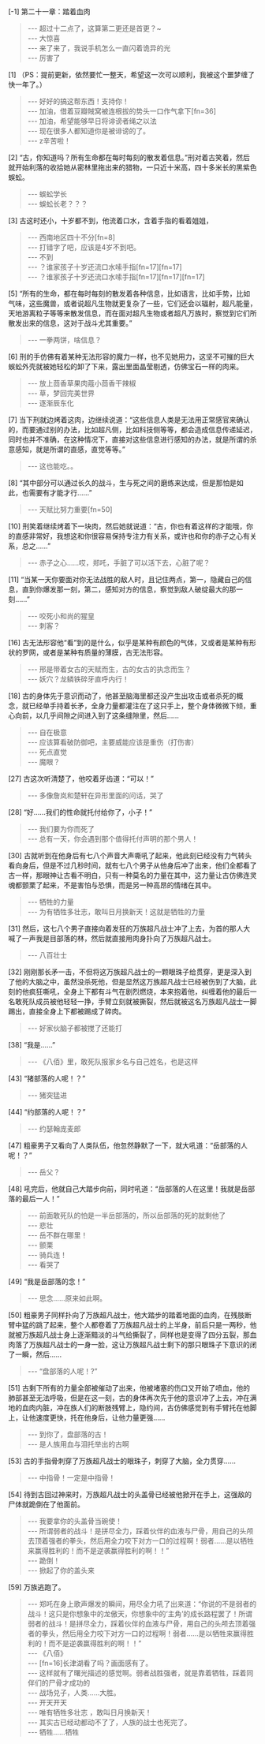 
[-1] 第二十一章：踏着血肉
>--- 超过十二点了，这算第二更还是首更？~<br>
>--- 大惊喜<br>
>--- 来了来了，我说手机怎么一直闪着诡异的光<br>
>--- 厉害了<br>

[1] （PS：提前更新，依然要忙一整天，希望这一次可以顺利，我被这个噩梦缠了快一年了。）
>--- 好好的搞这帮东西！支持你！<br>
>--- 加油，借着豆瓣賊窝被连根拔的势头一口作气拿下[fn=36]<br>
>--- 加油，希望能够早日将诽谤者绳之以法<br>
>--- 现在很多人都知道你是被诽谤的了。<br>
>--- z辛苦啦！<br>

[2] “古，你知道吗？所有生命都在每时每刻的散发着信息。”刑对着古笑着，然后就开始利落的收拾她从密林里拖出来的猎物，一只近十米高，四十多米长的黑紫色蜈蚣。
>--- 蜈蚣学长<br>
>--- 蜈蚣长老？？？<br>

[3] 古这时还小，十岁都不到，他流着口水，含着手指的看着姐姐，
>--- 西南地区四十不分[fn=8]<br>
>--- 打错字了吧，应该是4岁不到吧。<br>
>--- 不到<br>
>--- ？谁家孩子十岁还流口水嗦手指[fn=17][fn=17]<br>
>--- ？谁家孩子十岁还流口水嗦手指[fn=17][fn=17][fn=17]<br>

[5] “所有的生命，都在每时每刻的散发着各种信息，比如语言，比如手势，比如气味，这些魔兽，或者说超凡生物就更复杂了一些，它们还会以辐射，超凡能量，天地游离粒子等等来散发信息，而在面对超凡生物或者超凡万族时，察觉到它们所散发出来的信息，这对于战斗尤其重要。”
>--- 一拳两饼，啥信息？<br>

[6] 刑的手仿佛有着某种无法形容的魔力一样，也不见她用力，这坚不可摧的巨大蜈蚣外壳就被她轻松的卸了下来，露出里面晶莹剔透，仿佛宝石一样的肉来。
>--- 放上茴香草果肉蔻小茴香干辣椒<br>
>--- 草，梦回完美世界<br>
>--- 逐渐辰东化<br>

[7] 当下刑就边烤着这肉，边继续说道：“这些信息人类是无法用正常感官来确认的，而要通过别的办法，比如超凡侧，比如科技侧等等，都会造成信息传递延迟，同时也并不准确，在这种情况下，直接对这些信息进行感知的办法，就是所谓的杀意感知，就是所谓的直感，直觉等等。”
>--- 这也能吃。。<br>

[8] “其中部分可以通过长久的战斗，生与死之间的磨练来达成，但是那怕是如此，也需要有才能才行……”
>--- 天赋比努力重要[fn=50]<br>

[10] 刑笑着继续烤着下一块肉，然后她就说道：“古，你也有着这样的才能哦，你的直感非常好，我想这和你很容易保持专注力有关系，或许也和你的赤子之心有关系，总之……”
>--- 赤子之心……哎，郑吒，手脏了可以活下去，心脏了呢？<br>

[11] “当某一天你要面对你无法战胜的敌人时，且记住两点，第一，隐藏自己的信息，直到你爆发那一刻，第二，感知对方的信息，察觉到敌人破绽最大的那一刻……”
>--- 咬死小和尚的猩皇<br>
>--- 刺客？<br>

[16] 古无法形容他“看”到的是什么，似乎是某种有颜色的气体，又或者是某种有形状的罗网，或者是某种有质量的薄膜，古无法形容。
>--- 邢是带着女古的天赋而生，古的女古的执念而生？<br>
>--- 妖穴？龙鳞铁碎牙直呼内行！<br>

[18] 古的身体先于意识而动了，他甚至脑海里都还没产生出攻击或者杀死的概念，就已经单手持着长矛，全身力量都灌注在了这只手上，整个身体微微下倾，重心向前，以几乎间隙之间进入到了这条缝隙里，然后……
>--- 自在极意<br>
>--- 应该算看破防御吧，主要威能应该是重伤（打伤害）<br>
>--- 死点直觉<br>
>--- 魔眼？<br>

[27] 古这次听清楚了，他咬着牙齿道：“可以！”
>--- 多像詹岚和楚轩在异形里面的问话，哭了<br>

[28] “好……我们的性命就托付给你了，小子！”
>--- 我们要为你而死了<br>
>--- 总有一天，你会遇到那个值得托付声明的那个男人！<br>

[30] 古就听到在他身后有七八个声音大声嘶吼了起来，他此刻已经没有力气转头看向身后，但是不过几秒时间，就有七八个男子从他身后冲了出来，他们全都看了古一样，那眼神让古看不明白，只有一种莫名的力量在其中，这力量让古仿佛连灵魂都颤栗了起来，不是害怕与恐惧，而是另一种高昂的情绪在其中。
>--- 牺牲的力量<br>
>--- 为有牺牲多壮志，敢叫日月换新天！这就是牺牲的力量<br>

[31] 然后，这七八个男子直接向着发狂的万族超凡战士冲了上去，为首的那人大喊了一声我是目部落的林，然后就直接用肉身扑向了万族超凡战士。
>--- 八百壮士<br>

[32] 刚刚那长矛一击，不但将这万族超凡战士的一颗眼珠子给贯穿，更是深入到了他的大脑之中，虽然没杀死他，但是显然这万族超凡战士已经被伤到了大脑，此刻的他疯狂嘶吼，全身上下都有斗气在剧烈燃烧，本来抱着他，纠缠着他的最后一名敢死队成员被他轻轻一挣，手臂立刻就被撕裂，然后就被这名万族超凡战士一脚踢出，直接全身上下都被踢成了碎肉。
>--- 好家伙脑子都被搅了还能打<br>

[38] “我是……”
>--- 《八佰》里，敢死队报家乡名与自己姓名，也是这样<br>

[43] “猪部落的人呢！？”
>--- 猪突猛进<br>

[44] “约部落的人呢！？”
>--- 约瑟翰庞麦郎<br>

[47] 粗豪男子又看向了人类队伍，他忽然静默了一下，就大吼道：“岳部落的人呢！？”
>--- 岳父？<br>

[48] 吼完后，他就自己大踏步向前，同时吼道：“岳部落的人在这里！我就是岳部落的最后一人！”
>--- 前面敢死队的怕是一半岳部落的，所以岳部落的死的就剩他了<br>
>--- 悲壮<br>
>--- 岳不群在哪里！<br>
>--- 颤栗<br>
>--- 骑兵连！<br>
>--- 看哭了<br>

[49] “我是岳部落的念！”
>--- 思念……原来如此啊。<br>

[50] 粗豪男子同样扑向了万族超凡战士，他大踏步的踏着地面的血肉，在残肢断臂中猛的跳了起来，整个人都卷着了万族超凡战士的上半身，前后只是一两秒，他就被万族超凡战士身上逐渐黯淡的斗气给撕裂了，同样也是变得了四分五裂，那血肉落了万族超凡战士的一身一脸，这让万族超凡战士剩下的那只眼珠子下意识的闭了一瞬，然后……
>--- “盘部落的人呢！?”<br>

[51] 古剩下所有的力量全部被催动了出来，他被堵塞的伤口又开始了喷血，他的肺部甚至无法呼吸，但是在这一刻，古的身体再次先于他的意识冲了上去，冲在满地的血肉内脏，冲在族人们的断肢残臂上，隐约间，古仿佛感觉到有手臂托在他脚上，让他速度更快，托在他身后，让他力量更强……
>--- 到你了，盘部落的古！<br>
>--- 是人族用血与泪托举出的古啊<br>

[53] 古的手指骨刺穿了万族超凡战士的眼珠子，刺穿了大脑，全力贯穿……
>--- 中指骨！一定是中指骨！<br>

[54] 待到古回过神来时，万族超凡战士的头盖骨已经被他掀开在手上，这强敌的尸体就跪倒在了他面前。
>--- 我要拿你的头盖骨当碗使！<br>
>--- 所谓弱者的战斗！是拼尽全力，踩着伙伴的血液与尸骨，用自己的头颅去顶着强者的拳头，然后用全力咬下对方一口的过程啊！弱者……是以牺牲来赢得胜利的！而不是逆袭赢得胜利的啊！！”<br>
>--- 跪倒！<br>
>--- 掀起了你的盖头来<br>

[59] 万族逃跑了。
>--- 郑吒在身上歌声爆发的瞬间，用尽全力吼了出来道：“你说的不是弱者的战斗！这只是你想象中的龙傲天，你想象中的‘主角’的成长路程罢了！所谓弱者的战斗！是拼尽全力，踩着伙伴的血液与尸骨，用自己的头颅去顶着强者的拳头，然后用全力咬下对方一口的过程啊！弱者……是以牺牲来赢得胜利的！而不是逆袭赢得胜利的啊！！”<br>
>--- 《八佰》<br>
>--- [fn=16]长津湖看了吗？画面感有了。<br>
>--- 这样就有了曙光描述的感觉啊。弱者战胜强者，就是靠着牺牲，踩着同伴们的尸骨才成功的<br>
>--- 战场兑子，人类……大胜。<br>
>--- 开天开天<br>
>--- 唯有牺牲多壮志 ，敢叫日月换新天！<br>
>--- 其实古已经动都动不了了，人族的战士也死完了。<br>
>--- 牺牲……牺牲<br>
